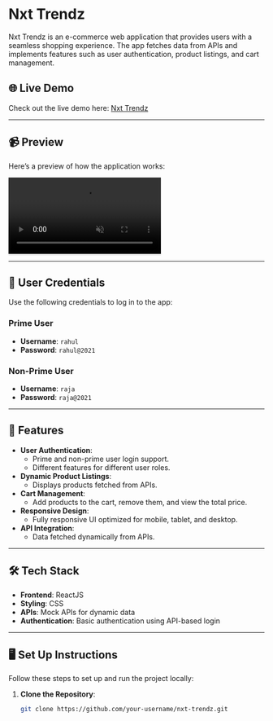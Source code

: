 # Nxt Trendz

Nxt Trendz is an e-commerce web application that provides users with a seamless shopping experience. The app fetches data from APIs and implements features such as user authentication, product listings, and cart management.

## 🌐 Live Demo

Check out the live demo here: [Nxt Trendz](https://nxttrendzsmk.ccbp.tech/login)

---

## 📹 Preview

Here’s a preview of how the application works:

<video style="max-width:100%;box-shadow:0 2.8px 2.2px rgba(0, 0, 0, 0.12);outline:none;" loop autoplay controls muted>
  <source src="https://assets.ccbp.in/frontend/content/react-js/nxt-trendz-cart-features-output.mp4" type="video/mp4">
</video>

---

## 🔑 User Credentials

Use the following credentials to log in to the app:

### Prime User
- **Username**: `rahul`
- **Password**: `rahul@2021`

### Non-Prime User
- **Username**: `raja`
- **Password**: `raja@2021`

---

## 🚀 Features

- **User Authentication**: 
  - Prime and non-prime user login support.
  - Different features for different user roles.
- **Dynamic Product Listings**:
  - Displays products fetched from APIs.
- **Cart Management**:
  - Add products to the cart, remove them, and view the total price.
- **Responsive Design**:
  - Fully responsive UI optimized for mobile, tablet, and desktop.
- **API Integration**:
  - Data fetched dynamically from APIs.

---

## 🛠️ Tech Stack

- **Frontend**: ReactJS
- **Styling**: CSS
- **APIs**: Mock APIs for dynamic data
- **Authentication**: Basic authentication using API-based login

---

## 🖥️ Set Up Instructions

Follow these steps to set up and run the project locally:

1. **Clone the Repository**:
   ```bash
   git clone https://github.com/your-username/nxt-trendz.git
